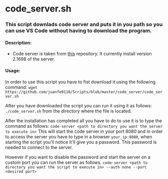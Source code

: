 # code_server.sh
### This script downlads code server and puts it in you path so you can use VS Code without having to download the program.

#### Description:
- Code server is taken from [this](https://github.com/cdr/code-server) repository. It currently install version 2.1698 of the server.

#### Usage:
In order to use this script you have to fist download it using the following command:
`wget https://github.com/juanfe9118/Scripts/blob/master/code_server/code_server.sh`

After you have downloaded the script you can run it using it as follows:
`./code_server.sh` from the directory where the file is located.

After the installation has completed all you have to do to use it is to type the command as follows:
`code-server <path to directory you want the server to execute in>`
This will start the code server in your port 8080 and in order to access the server you have to type in a browser `your_ip:8080`, when starting the script you'll notice it'll give you a password. This password is needed to connect to the server.

However if you want to disable the password and start the server on a custom port you can run the server as follows.
`code-server <path to directory you want the script to execute in> --auth none --port <desired port>`

